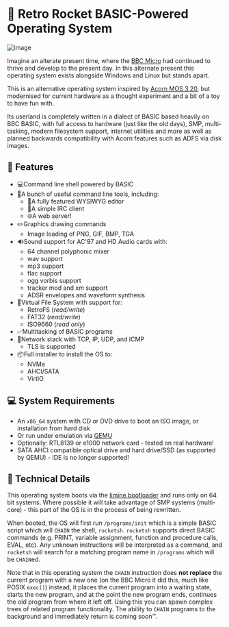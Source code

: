 # 🚀 Retro Rocket BASIC-Powered Operating System

![image](https://retrorocket.dev/leader3.png)

Imagine an alterate present time, where the [BBC Micro](https://en.wikipedia.org/wiki/BBC_Micro) had continued to thrive and develop to the present day. In this alternate present this operating system exists alongside Windows and Linux but stands apart.

This is an alternative operating system inspired by [Acorn MOS 3.20](https://en.wikipedia.org/wiki/Acorn_MOS), but modernised for current hardware as a thought experiment and a bit of a toy to have fun with.

Its userland is completely written in a dialect of BASIC based heavily on BBC BASIC, with full access to hardware (just like the old days), SMP, multi-tasking, modern filesystem support, internet utilities and more as well as planned backwards compatibility with Acorn features such as ADFS via disk images.

## 🌟 Features

* 💻Command line shell powered by BASIC
* 🧰A bunch of useful command line tools, including:
  * 📜A fully featured WYSIWYG editor
  * 💬A simple IRC client
  * 🌐A web server!
* ✏️Graphics drawing commands
  * Image loading of PNG, GIF, BMP, TGA
* 🔊Sound support for AC'97 and HD Audio cards with:
  * 64 channel polyphonic mixer
  * wav support
  * mp3 support
  * flac support
  * ogg vorbis support
  * tracker mod and xm support
  * ADSR envelopes and waveform synthesis
* 💽Virtual File System with support for:
  * RetroFS (*read/write*)
  * FAT32 (*read/write*)
  * ISO9660 (*read only*)
* ✅Multitasking of BASIC programs
* 📶Network stack with TCP, IP, UDP, and ICMP
  * TLS is supported
* 📦Full installer to install the OS to:
  * NVMe
  * AHCI/SATA
  * VirtIO

## 💻 System Requirements

* An `x86_64` system with CD or DVD drive to boot an ISO image, or installation from hard disk
* Or run under emulation via [QEMU](https://www.qemu.org/)
* Optionally: RTL8139 or e1000 network card - tested on real hardware!
* SATA AHCI compatible optical drive and hard drive/SSD (as supported by QEMU) - IDE is no longer supported!

## 🔨 Technical Details

This operating system boots via the [limine bootloader](https://github.com/limine-bootloader/limine) and runs only on 64 bit systems. Where possible it will take advantage of SMP systems (multi-core) - this part of the OS is in the process of being rewritten.

When booted, the OS will first run `/programs/init` which is a simple BASIC script which will `CHAIN` the shell, `rocketsh`. `rocketsh` supports direct BASIC commands (e.g. PRINT, variable assignment, function and procedure calls, EVAL, etc). Any unknown instructions will be interpreted as a command, and `rocketsh` will search for a matching program name in `/programs`
which will be `CHAIN`ed.

Note that in this operating system the `CHAIN` instruction does **not replace** the current program with a new one (on the BBC Micro it did this, much like POSIX `exec()`) instead, it places the current program into a waiting state, starts the new program, and at the point the new program ends, continues the old program from where it left off. Using this you can spawn complex trees of related program functionality. The ability to `CHAIN` programs to the background and immediately return is coming soon™.
